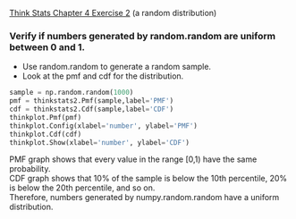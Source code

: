 [Think Stats Chapter 4 Exercise 2](http://greenteapress.com/thinkstats2/html/thinkstats2005.html#toc41) (a random distribution)

### Verify if numbers generated by random.random are uniform between 0 and 1.
* Use random.random to generate a random sample.  
* Look at the pmf and cdf for the distribution.
```python 
sample = np.random.random(1000)
pmf = thinkstats2.Pmf(sample,label='PMF')
cdf = thinkstats2.Cdf(sample,label='CDF')
thinkplot.Pmf(pmf)
thinkplot.Config(xlabel='number', ylabel='PMF')
thinkplot.Cdf(cdf)
thinkplot.Show(xlabel='number', ylabel='CDF')
```
PMF graph shows that every value in the range [0,1) have the same probability.  
CDF graph shows that 10% of the sample is below the 10th percentile, 20% is below the 20th percentile, and so on.  
Therefore, numbers generated by numpy.random.random have a uniform distribution.